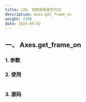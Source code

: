 ```yaml
---
title: 230. 获取框架是否可见
description: Axes.get_frame_on
weight: 2300
date: 2024-09-02
---
```

<style>
th, td {
  border: 1px solid rgb(190, 190, 190);
}
</style>


## 一、 Axes.get_frame_on


### 1. 参数




### 2. 使用



```python


```


### 3. 源码
```python

```




